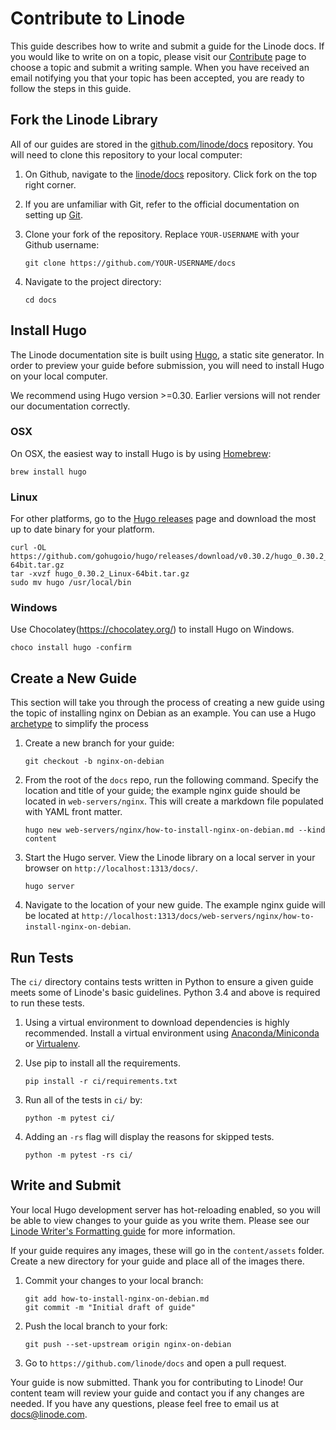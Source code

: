 # Contribute to Linode

This guide describes how to write and submit a guide for the Linode docs. If you would like to write on on a topic, please visit our [Contribute](http://www.linode.com/contribute) page to choose a topic and submit a writing sample. When you have received an email notifying you that your topic has been accepted, you are ready to follow the steps in this guide.


## Fork the Linode Library

All of our guides are stored in the [github.com/linode/docs](https://github.com/linode/docs) repository. You will need to clone this repository to your local computer:

1.  On Github, navigate to the [linode/docs](https://github.com/linode/docs) repository. Click fork on the top right corner.

2.  If you are unfamiliar with Git, refer to the official documentation on setting up [Git](https://help.github.com/articles/set-up-git/).

3.  Clone your fork of the repository. Replace `YOUR-USERNAME` with your Github username:

        git clone https://github.com/YOUR-USERNAME/docs

4.  Navigate to the project directory:

        cd docs

## Install Hugo

The Linode documentation site is built using [Hugo](http://gohugo.io), a static site generator. In order to preview your guide before submission, you will need to install Hugo on your local computer.

We recommend using Hugo version >=0.30. Earlier versions will not render our documentation correctly.

### OSX

On OSX, the easiest way to install Hugo is by using [Homebrew](https://brew.sh/):

    brew install hugo

### Linux

For other platforms, go to the [Hugo releases](https://github.com/gohugoio/hugo/releases) page and download the most up to date binary for your platform.

    curl -OL https://github.com/gohugoio/hugo/releases/download/v0.30.2/hugo_0.30.2_Linux-64bit.tar.gz
    tar -xvzf hugo_0.30.2_Linux-64bit.tar.gz
    sudo mv hugo /usr/local/bin

### Windows

Use Chocolatey(https://chocolatey.org/) to install Hugo on Windows.

    choco install hugo -confirm

## Create a New Guide

This section will take you through the process of creating a new guide using the topic of installing nginx on Debian as an example. You can use a Hugo [archetype](https://gohugo.io/content-management/archetypes/) to simplify the process

1.  Create a new branch for your guide:

        git checkout -b nginx-on-debian

2.  From the root of the `docs` repo, run the following command. Specify the location and title of your guide; the example nginx guide should be located in `web-servers/nginx`. This will create a markdown file populated with YAML front matter.

        hugo new web-servers/nginx/how-to-install-nginx-on-debian.md --kind content

3.  Start the Hugo server. View the Linode library on a local server in your browser on `http://localhost:1313/docs/`.

        hugo server

4.  Navigate to the location of your new guide. The example nginx guide will be located at `http://localhost:1313/docs/web-servers/nginx/how-to-install-nginx-on-debian`.

## Run Tests

The `ci/` directory contains tests written in Python to ensure a given guide meets some of Linode's basic guidelines. Python 3.4 and above is required to run these tests.

1.  Using a virtual environment to download dependencies is highly recommended. Install a virtual environment using [Anaconda/Miniconda](https://www.anaconda.com/download/#macos) or [Virtualenv](https://virtualenv.pypa.io/en/stable/).

2.  Use pip to install all the requirements.

        pip install -r ci/requirements.txt

3.  Run all of the tests in `ci/` by:

        python -m pytest ci/

4.  Adding an `-rs` flag will display the reasons for skipped tests.

        python -m pytest -rs ci/

## Write and Submit

Your local Hugo development server has hot-reloading enabled, so you will be able to view changes to your guide as you write them. Please see our [Linode Writer's Formatting guide](/docs/linode-writers-formatting-guide/) for more information.

If your guide requires any images, these will go in the `content/assets` folder. Create a new directory for your guide and place all of the images there.

1.  Commit your changes to your local branch:

        git add how-to-install-nginx-on-debian.md
        git commit -m "Initial draft of guide"

2.  Push the local branch to your fork:

        git push --set-upstream origin nginx-on-debian

3.  Go to `https://github.com/linode/docs` and open a pull request.

Your guide is now submitted. Thank you for contributing to Linode! Our content team will review your guide and contact you if any changes are needed. If you have any questions, please feel free to email us at [docs@linode.com](mailto:docs@linode.com).

